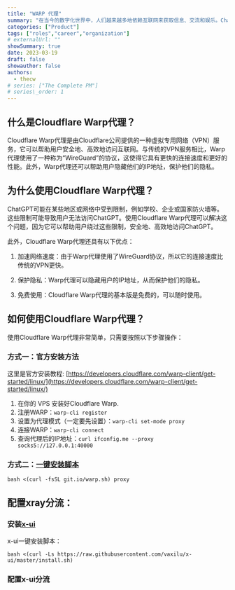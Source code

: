 ```yaml
---
title: "WARP 代理"
summary: "在当今的数字化世界中，人们越来越多地依赖互联网来获取信息、交流和娱乐。ChatGPT是一种人工智能聊天机器人，它可以模拟人类对话，并为用户提供有用的信息和建议。然而，由于某些原因，有时候用户可能无法访问ChatGPT。本文将介绍如何使用Cloudflare Warp代理来解锁ChatGPT。"
categories: ["Product"]
tags: ["roles","career","organization"]
# externalUrl: ""
showSummary: true
date: 2023-03-19
draft: false
showauthor: false
authors:
  - thecw
# series: ["The Complete PM"]
# series\_order: 1
---
```


## 什么是Cloudflare Warp代理？

Cloudflare Warp代理是由Cloudflare公司提供的一种虚拟专用网络（VPN）服务，它可以帮助用户安全地、高效地访问互联网。与传统的VPN服务相比，Warp代理使用了一种称为“WireGuard”的协议，这使得它具有更快的连接速度和更好的性能。此外，Warp代理还可以帮助用户隐藏他们的IP地址，保护他们的隐私。

## 为什么使用Cloudflare Warp代理？

ChatGPT可能在某些地区或网络中受到限制，例如学校、企业或国家防火墙等。这些限制可能导致用户无法访问ChatGPT。使用Cloudflare Warp代理可以解决这个问题，因为它可以帮助用户绕过这些限制，安全地、高效地访问ChatGPT。

此外，Cloudflare Warp代理还具有以下优点：

1. 加速网络速度：由于Warp代理使用了WireGuard协议，所以它的连接速度比传统的VPN更快。

2. 保护隐私：Warp代理可以隐藏用户的IP地址，从而保护他们的隐私。

3. 免费使用：Cloudflare Warp代理的基本版是免费的，可以随时使用。

## 如何使用Cloudflare Warp代理？


使用Cloudflare Warp代理非常简单，只需要按照以下步骤操作：

### 方式一：官方安装方法

这里是官方安装教程: [https://developers.cloudflare.com/warp-client/get-started/linux/](https://developers.cloudflare.com/warp-client/get-started/linux/)

1. 在你的 VPS 安装好Cloudflare Warp.
2. 注册WARP：````warp-cli register````
3. 设置为代理模式（一定要先设置）：````warp-cli set-mode proxy````
4. 连接WARP：````warp-cli connect````
5. 查询代理后的IP地址：````curl ifconfig.me --proxy socks5://127.0.0.1:40000````

### 方式二：[一键安装脚本](https://github.com/P3TERX/warp.sh)

```
bash <(curl -fsSL git.io/warp.sh) proxy
```

## 配置xray分流：
### 安装[x-ui](https://github.com/vaxilu/x-ui)
x-ui一键安装脚本：
```
bash <(curl -Ls https://raw.githubusercontent.com/vaxilu/x-ui/master/install.sh)
```
### 配置x-ui分流

